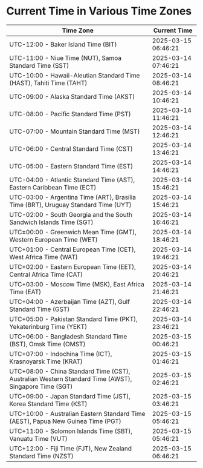 # Current Time in Various Time Zones

| Time Zone | Current Time |
|-----------|--------------|
| UTC-12:00 - Baker Island Time (BIT) | 2025-03-15 06:46:21 |
| UTC-11:00 - Niue Time (NUT), Samoa Standard Time (SST) | 2025-03-14 07:46:21 |
| UTC-10:00 - Hawaii-Aleutian Standard Time (HAST), Tahiti Time (TAHT) | 2025-03-14 08:46:21 |
| UTC-09:00 - Alaska Standard Time (AKST) | 2025-03-14 10:46:21 |
| UTC-08:00 - Pacific Standard Time (PST) | 2025-03-14 11:46:21 |
| UTC-07:00 - Mountain Standard Time (MST) | 2025-03-14 12:46:21 |
| UTC-06:00 - Central Standard Time (CST) | 2025-03-14 13:46:21 |
| UTC-05:00 - Eastern Standard Time (EST) | 2025-03-14 14:46:21 |
| UTC-04:00 - Atlantic Standard Time (AST), Eastern Caribbean Time (ECT) | 2025-03-14 15:46:21 |
| UTC-03:00 - Argentina Time (ART), Brasília Time (BRT), Uruguay Standard Time (UYT) | 2025-03-14 15:46:21 |
| UTC-02:00 - South Georgia and the South Sandwich Islands Time (SGT) | 2025-03-14 16:46:21 |
| UTC±00:00 - Greenwich Mean Time (GMT), Western European Time (WET) | 2025-03-14 18:46:21 |
| UTC+01:00 - Central European Time (CET), West Africa Time (WAT) | 2025-03-14 19:46:21 |
| UTC+02:00 - Eastern European Time (EET), Central Africa Time (CAT) | 2025-03-14 20:46:21 |
| UTC+03:00 - Moscow Time (MSK), East Africa Time (EAT) | 2025-03-14 21:46:21 |
| UTC+04:00 - Azerbaijan Time (AZT), Gulf Standard Time (GST) | 2025-03-14 22:46:21 |
| UTC+05:00 - Pakistan Standard Time (PKT), Yekaterinburg Time (YEKT) | 2025-03-14 23:46:21 |
| UTC+06:00 - Bangladesh Standard Time (BST), Omsk Time (OMST) | 2025-03-15 00:46:21 |
| UTC+07:00 - Indochina Time (ICT), Krasnoyarsk Time (KRAT) | 2025-03-15 01:46:21 |
| UTC+08:00 - China Standard Time (CST), Australian Western Standard Time (AWST), Singapore Time (SGT) | 2025-03-15 02:46:21 |
| UTC+09:00 - Japan Standard Time (JST), Korea Standard Time (KST) | 2025-03-15 03:46:21 |
| UTC+10:00 - Australian Eastern Standard Time (AEST), Papua New Guinea Time (PGT) | 2025-03-15 05:46:21 |
| UTC+11:00 - Solomon Islands Time (SBT), Vanuatu Time (VUT) | 2025-03-15 05:46:21 |
| UTC+12:00 - Fiji Time (FJT), New Zealand Standard Time (NZST) | 2025-03-15 06:46:21 |
